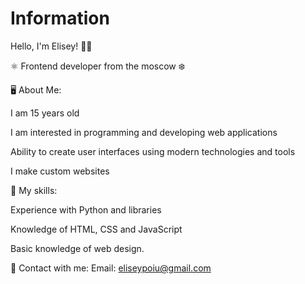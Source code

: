 <!--### Hi there 👋-->

<!--
**Poiuelimime/Poiuelimime** is a ✨ _special_ ✨ repository because its `README.md` (this file) appears on your GitHub profile.

Here are some ideas to get you started:

- 🔭 I’m currently working on ...
- 🌱 I’m currently learning ...
- 👯 I’m looking to collaborate on ...
- 🤔 I’m looking for help with ...
- 💬 Ask me about ...
- 📫 How to reach me: ...
- 😄 Pronouns: ...
- ⚡ Fun fact: ...
-->
# Information
Hello, I'm Elisey! 👋🏻

⚛️ Frontend developer from the moscow ❄️

🖥️ About Me:

I am 15 years old

I am interested in programming and developing web applications

Ability to create user interfaces using modern technologies and tools

I make custom websites


🧠 My skills:

Experience with Python and libraries

Knowledge of HTML, CSS and JavaScript

Basic knowledge of web design.

📧 Contact with me:
Email: eliseypoiu@gmail.com

